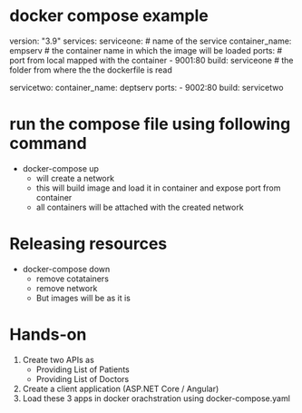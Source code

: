 # docker compose example
version: "3.9"
services: 
  serviceone: # name of the service
    container_name: empserv # the container name in which the image will be loaded
    ports:  # port from local mapped with the container 
        - 9001:80
    build: serviceone     # the folder from where the the dockerfile is read
  
  servicetwo:
    container_name: deptserv
    ports: 
        - 9002:80
    build: servicetwo

# run the compose file using following command

- docker-compose up
    - will create a network
    - this will build image and load it in container and expose port from container
    - all containers will be attached with the created network

# Releasing resources
- docker-compose down
    - remove cotatainers
    - remove network
    - But images will be as it is


# Hands-on
1. Create two APIs as
    - Providing List of Patients
    - Providing List of Doctors
2. Create a client application (ASP.NET Core / Angular)
3. Load these 3 apps in docker orachstration using docker-compose.yaml        
